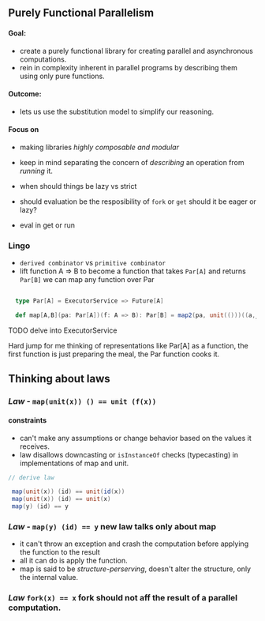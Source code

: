 ## Purely Functional Parallelism

#### Goal:

* create a purely functional library  for creating parallel and asynchronous computations.
* rein in complexity inherent in parallel programs by describing them using only pure functions.

#### Outcome:
* lets us use the substitution model to simplify our reasoning.

#### Focus on
* making libraries *highly composable and modular*
* keep in mind separating the concern of *describing* an operation from *running* it.
* when should things be lazy vs strict

* should evaluation be the resposibility of `fork` or `get` should it be eager or lazy?
* eval in get or run

### Lingo
* `derived combinator` vs `primitive combinator`
* lift function A => B to become a function that takes `Par[A]` and returns `Par[B]`
  we can map any function over Par

```scala

  type Par[A] = ExecutorService => Future[A]

  def map[A,B](pa: Par[A])(f: A => B): Par[B] = map2(pa, unit(()))((a,_) => f(a))

```

TODO
delve into ExecutorService

Hard jump for me thinking of representations like Par[A] as a function, the first function is just preparing the meal, the Par function cooks it.

## Thinking about laws

### *Law* - `map(unit(x)) () == unit (f(x))`
#### constraints
* can't make any assumptions or change behavior based on the values it receives.
* law disallows downcasting or `isInstanceOf` checks (typecasting) in implementations of map and unit.

```scala
// derive law

 map(unit(x)) (id) == unit(id(x))
 map(unit(x)) (id) == unit(x)
 map(y) (id) == y
````
### *Law* - `map(y) (id) == y` new law talks only about map
* it can't throw an exception and crash the computation before applying the function to the result
* all it can do is apply the function.
* map is said to be *structure-perserving*, doesn't alter the structure, only the internal value.

### *Law* `fork(x) == x` fork should not aff the result of a parallel computation.